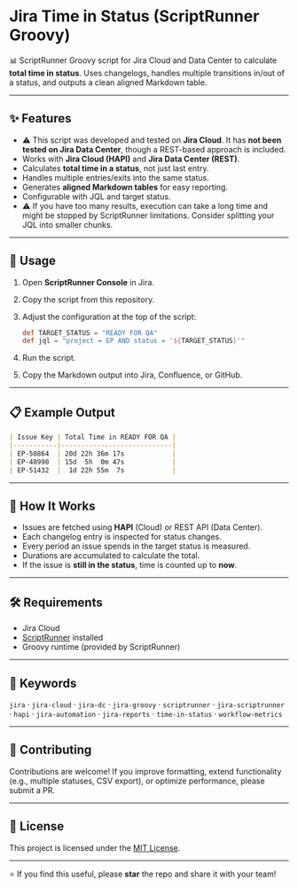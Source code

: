 # Jira Time in Status (ScriptRunner Groovy)

📊 ScriptRunner Groovy script for Jira Cloud and Data Center to calculate **total time in status**.
Uses changelogs, handles multiple transitions in/out of a status, and outputs a clean aligned Markdown table.

---

## ✨ Features

* ⚠️ This script was developed and tested on **Jira Cloud**. It has **not been tested on Jira Data Center**, though a REST-based approach is included.
* Works with **Jira Cloud (HAPI)** and **Jira Data Center (REST)**.
* Calculates **total time in a status**, not just last entry.
* Handles multiple entries/exits into the same status.
* Generates **aligned Markdown tables** for easy reporting.
* Configurable with JQL and target status.
* ⚠️ If you have too many results, execution can take a long time and might be stopped by ScriptRunner limitations. Consider splitting your JQL into smaller chunks.

---

## 🚀 Usage

1. Open **ScriptRunner Console** in Jira.
2. Copy the script from this repository.
3. Adjust the configuration at the top of the script:

   ```groovy
   def TARGET_STATUS = "READY FOR QA"
   def jql = "project = EP AND status = '${TARGET_STATUS}'"
   ```
4. Run the script.
5. Copy the Markdown output into Jira, Confluence, or GitHub.

---

## 📋 Example Output

```markdown
| Issue Key | Total Time in READY FOR QA |
|-----------|----------------------------|
| EP-50864  | 20d 22h 36m 17s            |
| EP-48990  | 15d  5h  0m 47s            |
| EP-51432  |  1d 22h 55m  7s            |
```

---

## 📖 How It Works

* Issues are fetched using **HAPI** (Cloud) or REST API (Data Center).
* Each changelog entry is inspected for status changes.
* Every period an issue spends in the target status is measured.
* Durations are accumulated to calculate the total.
* If the issue is **still in the status**, time is counted up to **now**.

---

## 🛠 Requirements

* Jira Cloud
* [ScriptRunner](https://marketplace.atlassian.com/apps/6820/scriptrunner-for-jira) installed
* Groovy runtime (provided by ScriptRunner)

---

## 🔑 Keywords

`jira` · `jira-cloud` · `jira-dc` · `jira-groovy` · `scriptrunner` · `jira-scriptrunner` · `hapi` · `jira-automation` · `jira-reports` · `time-in-status` · `workflow-metrics`

---

## 🤝 Contributing

Contributions are welcome!
If you improve formatting, extend functionality (e.g., multiple statuses, CSV export), or optimize performance, please submit a PR.

---

## 📜 License

This project is licensed under the [MIT License](LICENSE).

---

⭐ If you find this useful, please **star** the repo and share it with your team!
